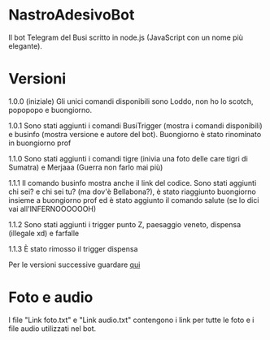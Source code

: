# NastroAdesivoBot
Il bot Telegram del Busi scritto in node.js (JavaScript con un nome più elegante).

# Versioni
1.0.0 (iniziale)
Gli unici comandi disponibili sono Loddo, non ho lo scotch, popopopo e buongiorno.

1.0.1
Sono stati aggiunti i comandi BusiTrigger (mostra i comandi disponibili) e businfo (mostra versione e autore del bot). Buongiorno è stato rinominato in buongiorno prof

1.1.0
Sono stati aggiunti i comandi tigre (inivia una foto delle care tigri di Sumatra) e Merjaaa (Guerra non farlo mai più)

1.1.1
Il comando businfo mostra anche il link del codice. Sono stati aggiunti chi sei? e chi sei tu? (ma dov'è Bellabona?), è stato riaggiunto buongiorno insieme a buongiorno prof ed è stato aggiunto il comando salute (se lo dici vai all'INFERNOOOOOOH)

1.1.2
Sono stati aggiunti i trigger punto Z, paesaggio veneto, dispensa (illegale xd) e farfalle

1.1.3
È stato rimosso il trigger dispensa

Per le versioni successive guardare [qui](https://github.com/LeddaZ/NastroAdesivoBot/releases)

# Foto e audio
I file "Link foto.txt" e "Link audio.txt" contengono i link per tutte le foto e i file audio utilizzati nel bot.
